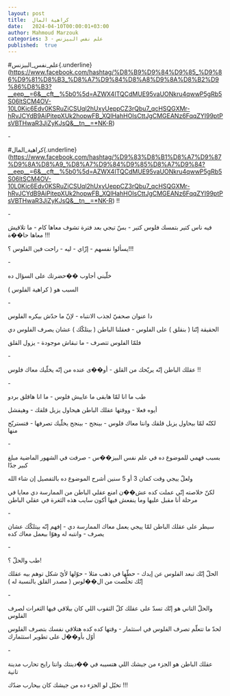 ```yaml
---
layout: post
title:  كراهية المال
date:   2024-04-10T00:00:01+03:00
author: Mahmoud Marzouk
categories: 3 - علم نفس البيزنس
published:  true
---
```

\#علم_نفس_البيزنس{.underline}(https://www.facebook.com/hashtag/%D8%B9%D9%84%D9%85_%D9%86%D9%81%D8%B3_%D8%A7%D9%84%D8%A8%D9%8A%D8%B2%D9%86%D8%B3?__eep__=6&__cft__%5b0%5d=AZWX4ITQCdMUE95vaUONkru4qwwP5gRb5S06ltSCM4OV-10L0Kic6Edv0KSRuZiCSUql2hUxyUeppCZ3rQbu7_qcHSQGXMr-hRvJCYdB9AiPitepXUk2hopwFB_XQlHahHOIsCttJgCMGEANz6FqqZYI99ptPsVBTHwaR3JiZyKJsQ&__tn__=*NK-R)

\-

\#كراهية_المال{.underline}(https://www.facebook.com/hashtag/%D9%83%D8%B1%D8%A7%D9%87%D9%8A%D8%A9_%D8%A7%D9%84%D9%85%D8%A7%D9%84?__eep__=6&__cft__%5b0%5d=AZWX4ITQCdMUE95vaUONkru4qwwP5gRb5S06ltSCM4OV-10L0Kic6Edv0KSRuZiCSUql2hUxyUeppCZ3rQbu7_qcHSQGXMr-hRvJCYdB9AiPitepXUk2hopwFB_XQlHahHOIsCttJgCMGEANz6FqqZYI99ptPsVBTHwaR3JiZyKJsQ&__tn__=*NK-R)
!!

\-

فيه ناس كتير بتمسك فلوس كتير - بسّ تيجي بعد فترة تشوف معاها كام - ما
تلاقيش معاها حا��ة !!!

يسألوا نفسهم - إزّاي - ليه - راحت فين الفلوس ؟!!!

\-

خلّيني أجاوب ��حضرتك على السؤال ده

السبب هو ( كراهية الفلوس )

\-

دا عنوان صحفيّ لجذب الانتباه - لإنّ ما حدّش بيكره الفلوس

الحقيقة إنّنا ( بنقلق ) على الفلوس - فعقلنا الباطن ( بيتلكّك ) عشان يصرف
الفلوس دي

فلمّا الفلوس تتصرف - ما تبقاش موجودة - يزول القلق

\-

عقلك الباطن إنّه يريّحك من القلق - أو��ى عنده من إنّه يخلّيك معاك
فلوس !!

\-

طب ما انا لمّا هابقى ما عاييش فلوس - ما انا هاقلق بردو

أيوه فعلا - ووقتها عقلك الباطن هيحاول يزيل قلقك - وهيفشل

لكنّه لمّا بيحاول يزيل قلقك وانتا معاك فلوس - بينجح - بينجح يخلّيك
تصرفها - فتستريّح منها

\-

بسبب فهمي للموضوع ده في علم نفس البيز��س - صرفت في الشهور الماضية مبلغ
كبير جدّا

ولعلّ ييجي وقت كمان 3 أو 5 سنين أشرح الموضوع ده بالتفصيل إن شاء
الله

لكنّ خلاصته إنّي عملت كده عش��ن امنع عقلي الباطن من الممارسة دي معايا في
مرحلة أنا مقبل عليها وما ينفعش فيها أكون سايب هذه الثغرة في عقلي
الباطن

\-

سيطر على عقلك الباطن لمّا ييجي يعمل معاك الممارسة دي - إفهم إنّه بيتلكّك
عشان يصرف - وانتبه له وهوّا بيعمل معاك كده

\-

طب والحلّ ؟!

الحلّ إنّك تبعد الفلوس عن إيدك - حطّها في ذهب مثلا - حوّلها لأيّ شكل توهم
بيه عقلك إنّك تخلّصت من ال��لوس ( مصدر القلق بالنسبة له )

\-

والحلّ التاني هو إنّك تسدّ على عقلك كلّ الثقوب اللي كان بيلاقي فيها الثغرات
لصرف الفلوس

لحدّ ما تتعلّم تصرف الفلوس في استثمار - وقتها كده كده هتلاقي نفسك بتصرف
الفلوس أوّل بأو��ل على تطوير استثمارك

\-

عقلك الباطن هو الجزء من جيشك اللي هتسيبه في ��دينتك وانتا رايح تحارب
مدينة تانية

تخيّل لو الجزء ده من جيشك كان بيحارب ضدّك !!!
